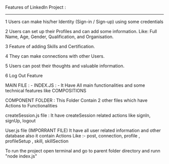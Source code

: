 Features of LinkedIn Project :

-------------------------------------------------------------

1 Users can make his/her Identity (Sign-in / Sign-up) using some credentials  

2 Users can set up their Profiles and can add some information. 
Like: Full Name, Age, Gender, Qualification, and Organisation.

3 Feature of adding Skills and Certification.

4 They can make connections with other Users.

5 Users can post their thoughts and valuable information.

6 Log Out Feature


MAIN FILE : - 
INDEX.JS : - It Have All main functionalities and some technical features like COMPOSITIONS

COMPONENT FOLDER :
This Folder Contain 2 other files which have Actions to Functionalities

createSession.js file : 
It have createSession related actions like signIn, signUp, logout

User.js file (IMPORRANT FILE)
It have all user related information and other database also it contain Actions Like :- post, connection, profile , profileSetup , skill, skillSection


To run the project open terminal and go to parent folder directory and runn "node index.js"